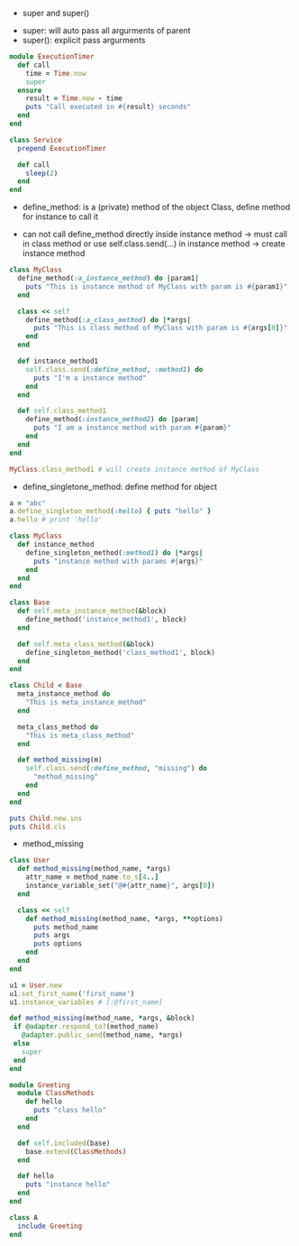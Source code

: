 - super and super()
+ super: will auto pass all argurments of parent
+ super(): explicit pass argurments

``` ruby
module ExecutionTimer
  def call
    time = Time.now
    super
  ensure
    result = Time.now - time
    puts "Call executed in #{result} seconds"
  end
end

class Service
  prepend ExecutionTimer

  def call
    sleep(2)
  end
end
```

- define_method: is a (private) method of the object Class, define method for instance to call it
+ can not call define_method directly inside instance method -> must call in class method or use self.class.send(...) in instance method -> create instance method
``` ruby
class MyClass
  define_method(:a_instance_method) do |param1|
    puts "This is instance method of MyClass with param is #{param1}"
  end

  class << self
    define_method(:a_class_method) do |*args|
      puts "This is class method of MyClass with param is #{args[0]}"
    end
  end

  def instance_method1
    self.class.send(:define_method, :method1) do
      puts "I'm a instance method"
    end
  end

  def self.class_method1
    define_method(:instance_method2) do |param|
      puts "I am a instance method with param #{param}"
    end
  end
end

MyClass.class_method1 # will create instance method of MyClass
```

- define_singletone_method: define method for object
``` ruby
a = "abc"
a.define_singleton_method(:hello) { puts "hello" }
a.hello # print 'hello'
```

``` ruby
class MyClass
  def instance_method
    define_singleton_method(:method1) do |*args|
      puts "instance method with params #{args}"
    end
  end
end
```

``` ruby
class Base
  def self.meta_instance_method(&block)
    define_method('instance_method1', block)
  end

  def self.meta_class_method(&block)
    define_singleton_method('class_method1', block)
  end
end

class Child < Base
  meta_instance_method do
    "This is meta_instance_method"
  end

  meta_class_method do
    "This is meta_class_method"
  end

  def method_missing(m)
    self.class.send(:define_method, "missing") do
      "method_missing"
    end
  end
end

puts Child.new.ins
puts Child.cls
```

- method_missing
``` ruby
class User
  def method_missing(method_name, *args)
    attr_name = method_name.to_s[4..]
    instance_variable_set("@#{attr_name}", args[0])
  end

  class << self
    def method_missing(method_name, *args, **options)
      puts method_name
      puts args
      puts options
    end
  end
end

u1 = User.new
u1.set_first_name('first_name')
u1.instance_variables # [:@first_name]
```

``` ruby
def method_missing(method_name, *args, &block)
 if @adapter.respond_to?(method_name)
   @adapter.public_send(method_name, *args)
 else
   super
 end
end
```

``` ruby
module Greeting
  module ClassMethods
    def hello
      puts "class hello"
    end
  end

  def self.included(base)
    base.extend(ClassMethods)
  end

  def hello
    puts "instance hello"
  end
end

class A
  include Greeting
end
```
